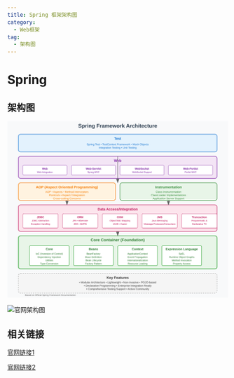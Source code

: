 ```yaml
---
title: Spring 框架架构图
category:
  - Web框架
tag:
  - 架构图
---
```


# Spring

## 架构图

![](./file/spring-framework-architecture.svg)

![官网架构图](https://docs.spring.io/spring-framework/docs/4.0.x/spring-framework-reference/html/images/spring-overview.png)

## 相关链接

[官网链接1](https://docs.spring.io/spring-framework/reference/)

[官网链接2](https://docs.spring.io/spring-framework/docs/4.0.x/spring-framework-reference/html/overview.html)


